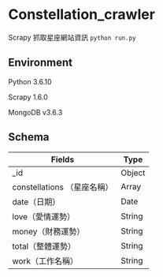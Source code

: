 # Constellation_crawler
Scrapy 抓取星座網站資訊
`python run.py`

## Environment
Python 3.6.10  

Scrapy 1.6.0  

MongoDB v3.6.3  


## Schema
|Fields   |Type   |
|---|---|
|_id   |Object   |
|constellations （星座名稱）   |Array   |
|date（日期）   |Date   |
|love（愛情運勢）   |String   |
|money（財務運勢）   |String   |
|total（整體運勢）   |String   |
|work（工作名稱）  |String   |